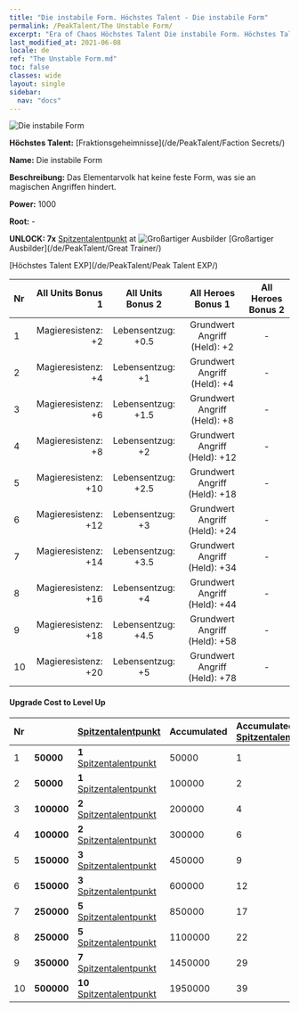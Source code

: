 ```yaml
---
title: "Die instabile Form. Höchstes Talent - Die instabile Form"
permalink: /PeakTalent/The Unstable Form/
excerpt: "Era of Chaos Höchstes Talent Die instabile Form. Höchstes Talent Die instabile Form. Die instabile Form"
last_modified_at: 2021-06-08
locale: de
ref: "The Unstable Form.md"
toc: false
classes: wide
layout: single
sidebar:
  nav: "docs"
---
```


  ![Die instabile Form](/images/pt/talent_3002.png)

  **Höchstes Talent:** [Fraktionsgeheimnisse](/de/PeakTalent/Faction Secrets/)

  **Name:** Die instabile Form

  **Beschreibung:** Das Elementarvolk hat keine feste Form, was sie an magischen Angriffen hindert.

  **Power:** 1000

  **Root:** -

  **UNLOCK: 7x** [Spitzentalentpunkt](/ItemsDE/con_934/) at ![Großartiger Ausbilder](/images/pt/talent_3001.png) [Großartiger Ausbilder](/de/PeakTalent/Great Trainer/)

  [Höchstes Talent EXP](/de/PeakTalent/Peak Talent EXP/)

  | Nr | All Units Bonus 1 | All Units Bonus 2 | All Heroes Bonus 1 | All Heroes Bonus 2 |
  |:---|--------------:|:-------------:|:-------------:|:-------------:|
  | 1 | Magieresistenz: +2 | Lebensentzug: +0.5 | Grundwert Angriff (Held): +2 | - |
  | 2 | Magieresistenz: +4 | Lebensentzug: +1 | Grundwert Angriff (Held): +4 | - |
  | 3 | Magieresistenz: +6 | Lebensentzug: +1.5 | Grundwert Angriff (Held): +8 | - |
  | 4 | Magieresistenz: +8 | Lebensentzug: +2 | Grundwert Angriff (Held): +12 | - |
  | 5 | Magieresistenz: +10 | Lebensentzug: +2.5 | Grundwert Angriff (Held): +18 | - |
  | 6 | Magieresistenz: +12 | Lebensentzug: +3 | Grundwert Angriff (Held): +24 | - |
  | 7 | Magieresistenz: +14 | Lebensentzug: +3.5 | Grundwert Angriff (Held): +34 | - |
  | 8 | Magieresistenz: +16 | Lebensentzug: +4 | Grundwert Angriff (Held): +44 | - |
  | 9 | Magieresistenz: +18 | Lebensentzug: +4.5 | Grundwert Angriff (Held): +58 | - |
  | 10 | Magieresistenz: +20 | Lebensentzug: +5 | Grundwert Angriff (Held): +78 | - |


#### Upgrade Cost to Level Up

  | Nr | <i class="fas fa-coins"/> | [Spitzentalentpunkt](/ItemsDE/con_934/) | Accumulated <i class="fas fa-coins"/> | Accumulated [Spitzentalentpunkt](/ItemsDE/con_934/) |
  |:---|:--------------|:-------------|:-------------|:-------------|
  | 1 | **50000** | **1** [Spitzentalentpunkt](/ItemsDE/con_934/) | 50000 | 1 |
  | 2 | **50000** | **1** [Spitzentalentpunkt](/ItemsDE/con_934/) | 100000 | 2 |
  | 3 | **100000** | **2** [Spitzentalentpunkt](/ItemsDE/con_934/) | 200000 | 4 |
  | 4 | **100000** | **2** [Spitzentalentpunkt](/ItemsDE/con_934/) | 300000 | 6 |
  | 5 | **150000** | **3** [Spitzentalentpunkt](/ItemsDE/con_934/) | 450000 | 9 |
  | 6 | **150000** | **3** [Spitzentalentpunkt](/ItemsDE/con_934/) | 600000 | 12 |
  | 7 | **250000** | **5** [Spitzentalentpunkt](/ItemsDE/con_934/) | 850000 | 17 |
  | 8 | **250000** | **5** [Spitzentalentpunkt](/ItemsDE/con_934/) | 1100000 | 22 |
  | 9 | **350000** | **7** [Spitzentalentpunkt](/ItemsDE/con_934/) | 1450000 | 29 |
  | 10 | **500000** | **10** [Spitzentalentpunkt](/ItemsDE/con_934/) | 1950000 | 39 |
